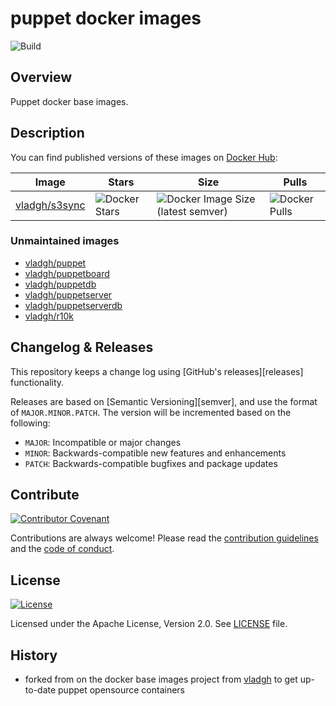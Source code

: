 # puppet docker images

![Build](https://github.com/vladgh/docker_puppet/actions/workflows/build.yml/badge.svg)

## Overview

Puppet docker base images.

## Description

You can find published versions of these images on [Docker Hub](https://hub.docker.com/r/dockstefan):

| Image | Stars | Size | Pulls |
| ----- | ----- | ---- | ----- |
| [vladgh/s3sync](https://hub.docker.com/r/vladgh/s3sync) | ![Docker Stars](https://img.shields.io/docker/stars/vladgh/s3sync) | ![Docker Image Size (latest semver)](https://img.shields.io/docker/image-size/vladgh/s3sync) | ![Docker Pulls](https://img.shields.io/docker/pulls/vladgh/s3sync) |

### Unmaintained images

* [vladgh/puppet](https://hub.docker.com/r/vladgh/puppet)
* [vladgh/puppetboard](https://hub.docker.com/r/vladgh/puppetboard)
* [vladgh/puppetdb](https://hub.docker.com/r/vladgh/puppetdb)
* [vladgh/puppetserver](https://hub.docker.com/r/vladgh/puppetserver)
* [vladgh/puppetserverdb](https://hub.docker.com/r/vladgh/puppetserverdb)
* [vladgh/r10k](https://hub.docker.com/r/vladgh/r10k)

## Changelog & Releases

This repository keeps a change log using [GitHub's releases][releases]
functionality.

Releases are based on [Semantic Versioning][semver], and use the format
of `MAJOR.MINOR.PATCH`. The version will be incremented
based on the following:

* `MAJOR`: Incompatible or major changes
* `MINOR`: Backwards-compatible new features and enhancements
* `PATCH`: Backwards-compatible bugfixes and package updates

## Contribute

[![Contributor Covenant](https://img.shields.io/badge/Contributor%20Covenant-2.1-4baaaa.svg)](.github/CODE_OF_CONDUCT.md)

Contributions are always welcome! Please read the [contribution guidelines](.github/CONTRIBUTING.md) and the [code of conduct](.github/CODE_OF_CONDUCT.md).

## License

[![License](https://img.shields.io/badge/License-Apache%202.0-blue.svg)](https://opensource.org/licenses/Apache-2.0)

Licensed under the Apache License, Version 2.0.
See [LICENSE](LICENSE) file.

## History

- forked from on the docker base images project from [vladgh](ttps://hub.docker.com/r/vladgh) to get up-to-date puppet opensource containers

